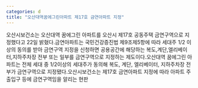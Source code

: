 ```yaml
---
categories: d
title: "오산대역꿈에그린아파트 제17호 금연아파트 지정"
---
```

오산시보건소는 오산대역 꿈에그린 아파트를 오산시 제17호 공동주택 금연구역으로 지정했다고 22일 밝혔다.금연아파트는 국민건강증진법 제9조제5항에 따라 세대주 1/2 이상의 동의를 받아 금연구역 지정을 신청하면 공용공간에 해당하는 복도,계단,엘리베이터,지하주차장 전부 또는 일부를 금연구역으로 지정하는 제도이다.오산대역 꿈에그린 아파트는 전체 세대 중 1/2이상의 세대주가 동의해 복도, 계단, 엘리베이터, 지하주차장 전부가 금연구역으로 지정됐다.오산시보건소는 제17호 금연아파트 지정에 따라 아파트 주출입구 등에 금연구역임을 알리는 현판
